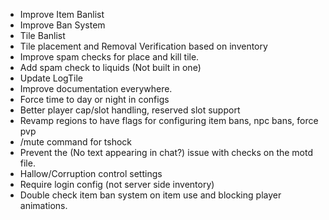 * Improve Item Banlist
* Improve Ban System
* Tile Banlist
* Tile placement and Removal Verification based on inventory
* Improve spam checks for place and kill tile.
* Add spam check to liquids (Not built in one)
* Update LogTile
* Improve documentation everywhere.
* Force time to day or night in configs
* Better player cap/slot handling, reserved slot support
* Revamp regions to have flags for configuring item bans, npc bans, force pvp
* /mute command for tshock
* Prevent the (No text appearing in chat?) issue with checks on the motd file.
* Hallow/Corruption control settings
* Require login config (not server side inventory)
* Double check item ban system on item use and blocking player animations.
